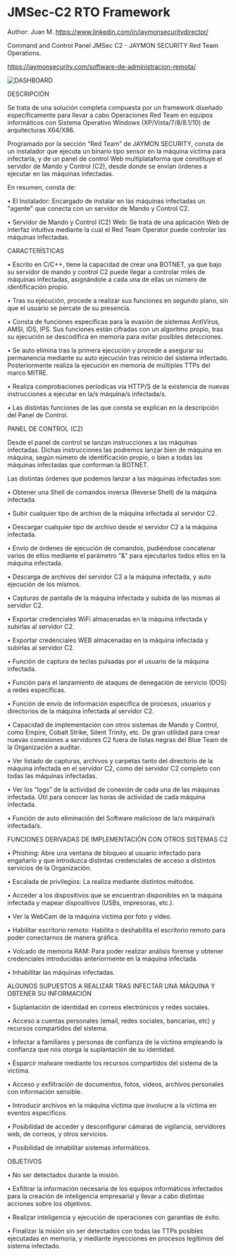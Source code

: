 # JMSec-C2 RTO Framework
Author: Juan M. https://www.linkedin.com/in/jaymonsecuritydirector/

Command and Control Panel JMSec C2 - JAYMON SECURITY Red Team Operations.

https://jaymonsecurity.com/software-de-administracion-remota/

![DASHBOARD](https://user-images.githubusercontent.com/76411871/131404701-ff174a84-90a0-4523-8afe-f64623ec1bb8.png)


DESCRIPCIÓN

Se trata de una solución completa compuesta por un framework diseñado específicamente para llevar a cabo Operaciones Red Team en equipos informáticos con Sistema Operativo Windows (XP/Vista/7/8/8.1/10) de arquitecturas X64/X86.

Programado por la sección “Red Team” de JAYMON SECURITY, consta de un instalador que ejecuta un binario tipo sensor en la máquina víctima para infectarla, y de un panel de control  Web multiplataforma que constituye el servidor de Mando y Control (C2), desde donde se envían órdenes a ejecutar en las máquinas infectadas. 

En resumen, consta de: 

•	El Instalador: Encargado de instalar en las máquinas infectadas un "agente" que conecta con un servidor de Mando y Control C2.

•	Servidor de Mando y Control (C2) Web: Se trata de una aplicación Web de interfaz intuitiva mediante la cual el Red Team Operator puede controlar las máquinas infectadas.

CARACTERÍSTICAS

•	Escrito en C/C++, tiene la capacidad de crear una BOTNET, ya que bajo su servidor de mando y control C2 puede llegar a controlar miles de máquinas infectadas, asignándole a cada una de ellas un número de identificación propio. 

•	Tras su ejecución, procede a realizar sus funciones en segundo plano, sin que el usuario se percate de su presencia.

•	Consta de funciones específicas para la evasión de sistemas AntiVirus, AMSI, IDS, IPS. Sus funciones están cifradas con un algoritmo propio, tras su ejecución se descodifica en memoria para evitar posibles detecciones.

•	Se auto elimina tras la primera ejecución y procede a asegurar su permanencia mediante su auto ejecución tras reinicio del sistema infectado. Posteriormente realiza la ejecución en memoria de múltiples TTPs del marco MITRE.

•	Realiza comprobaciones períodicas vía HTTP/S de la existencia de nuevas instrucciones a ejecutar en la/s máquina/s infectada/s. 

•	Las distintas funciones de las que consta se explican en la descripción del Panel de Control.


PANEL DE CONTROL (C2)

Desde el panel de control se lanzan instrucciones a las máquinas infectadas. Dichas instrucciones las podremos lanzar bien de máquina en máquina, según número de identificación propio, o bien a todas las máquinas infectadas que conforman la BOTNET.

Las distintas órdenes que podemos lanzar a las máquinas infectadas son:

•	Obtener una Shell de comandos inversa (Reverse Shell) de la máquina infectada.

•	Subir cualquier tipo de archivo de la máquina infectada al servidor C2.

•	Descargar cualquier tipo de archivo desde el servidor C2  a la máquina infectada.

•	Envío de órdenes de ejecución de comandos, pudiéndose concatenar varios de ellos mediante el parámetro "&" para ejecutarlos todos ellos en la máquina infectada.

•	Descarga de archivos del servidor C2 a la máquina infectada, y auto ejecución de los mismos.

•	Capturas de pantalla de la máquina infectada y subida de las mismas al servidor C2.

•	Exportar credenciales WiFi almacenadas en la máquina infectada y subirlas al servidor C2.

•	Exportar credenciales WEB almacenadas en la máquina infectada y subirlas al servidor C2.

•	Función de captura de teclas pulsadas por el usuario de la máquina infectada. 

•	Función para el lanzamiento de ataques de denegación de servicio (DOS) a redes específicas.

•	Función de envío de información específica de procesos, usuarios y directorios de la máquina infectada al servidor C2.

• Capacidad de implementación con otros sistemas de Mando y Control, como Empire, Cobalt Strike, Silent Trinity, etc. De gran utilidad para crear nuevas conexiones a servidores C2 fuera de listas negras del Blue Team de la Organización a auditar.

•	Ver listado de capturas, archivos y carpetas tanto del directorio de la máquina infectada en el servidor C2, como del servidor C2 completo con todas las máquinas infectadas.

•	Ver los “logs” de la actividad de conexión de cada una de las máquinas infectada. Útil para conocer las horas de actividad de cada máquina infectada.

•	Función de auto eliminación del Software malicioso de la/s máquina/s infectada/s. 


FUNCIONES DERIVADAS DE IMPLEMENTACIÓN CON OTROS SISTEMAS C2

• Phishing: Abre una ventana de bloqueo al usuario infectado para engañarlo y que introduzca distintas credenciales de acceso a distintos servicios de la Organización. 

• Escalada de privilegios: La realiza mediante distintos métodos. 

• Acceder a los dispositivos que se encuentran disponibles en la máquina infectada y mapear dispositivos (USBs, impresoras, etc.). 

• Ver la WebCam de la máquina víctima por foto y vídeo.

• Habilitar escritorio remoto: Habilita o deshabilita el escritorio remoto para poder conectarnos de manera gráfica. 

• Volcado de memoria RAM: Para poder realizar análisis forense y obtener credenciales introducidas anteriormente en la máquina infectada. 

• Inhabilitar las máquinas infectadas.


ALGUNOS SUPUESTOS A REALIZAR TRAS INFECTAR UNA MÁQUINA Y OBTENER SU INFORMACIÓN

• Suplantación de identidad en correos electrónicos y redes sociales.

• Acceso a cuentas personales (email, redes sociales, bancarias, etc) y recursos compartidos del sistema. 

• Infectar a familiares y personas de confianza de la víctima empleando la confianza que nos otorga la suplantación de su identidad. 

• Esparcir malware mediante los recursos compartidos del sistema de la víctima. 

• Acceso y exfiltración de documentos, fotos, vídeos, archivos personales con información sensible. 

• Introducir archivos en la máquina víctima que involucre a la víctima en eventos específicos. 

• Posibilidad de acceder y desconfigurar cámaras de vigilancia, servidores web, de correos, y otros servicios. 

• Posibilidad de inhabilitar sistemas informáticos. 


OBJETIVOS

• No ser detectados durante la misión.

•	Exfiltrar la información necesaria de los equipos informáticos infectados para la creación de inteligencia empresarial y llevar a cabo distintas acciones sobre los objetivos.

•	Realizar inteligencia y ejecución de operaciones con garantías de éxito.

•	Finalizar la misión sin ser detectados con todas las TTPs posibles ejecutadas en memoria, y mediante inyecciones en procesos legítimos del sistema infectado.
 
